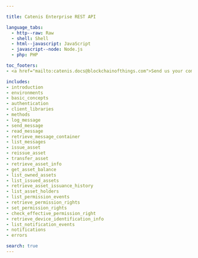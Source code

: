 ```yaml
---

title: Catenis Enterprise REST API

language_tabs:
  - http--raw: Raw
  - shell: Shell
  - html--javascript: JavaScript
  - javascript--node: Node.js
  - php: PHP

toc_footers:
- <a href="mailto:catenis.docs@blockchainofthings.com">Send us your comments</a>

includes:
- introduction
- environments
- basic_concepts
- authentication
- client_libraries
- methods
- log_message
- send_message
- read_message
- retrieve_message_container
- list_messages
- issue_asset
- reissue_asset
- transfer_asset
- retrieve_asset_info
- get_asset_balance
- list_owned_assets
- list_issued_assets
- retrieve_asset_issuance_history
- list_asset_holders
- list_permission_events
- retrieve_permission_rights
- set_permission_rights
- check_effective_permission_right
- retrieve_device_identification_info
- list_notification_events
- notifications
- errors

search: true
---
```

